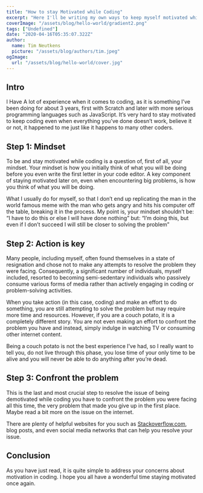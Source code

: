 ```yaml
---
title: "How to stay Motivated while Coding"
excerpt: "Here I'll be writing my own ways to keep myself motivated while coding"
coverImage: "/assets/blog/hello-world/gradient2.png"
tags: ["Undefined"]
date: "2020-04-16T05:35:07.322Z"
author:
  name: Tim Neutkens
  picture: "/assets/blog/authors/tim.jpeg"
ogImage:
  url: "/assets/blog/hello-world/cover.jpg"
---
```

## Intro

I Have A lot of experience when it comes to coding, as it is something I’ve been doing for about 3 years, first with Scratch and later with more serious programming languages such as JavaScript. It’s very hard to stay motivated to keep coding even when everything you’ve done doesn’t work, believe it or not, it happened to me just like it happens to many other coders.

## Step 1: Mindset

To be and stay motivated while coding is a question of, first of all, your mindset. Your mindset is how you initially think of what you will be doing before you even write the first letter in your code editor. A key component of staying motivated later on, even when encountering big problems, is how you think of what you will be doing.

What I usually do for myself, so that I don’t end up replicating the man in the world famous meme with the man who gets angry and hits his computer off the table, breaking it in the process. My point is, your mindset shouldn’t be: “I have to do this or else I will have done nothing” but: “I’m doing this, but even if I don’t succeed I will still be closer to solving the problem”

## Step 2: Action is key

Many people, including myself, often found themselves in a state of resignation and chose not to make any attempts to resolve the problem they were facing. Consequently, a significant number of individuals, myself included, resorted to becoming semi-sedentary individuals who passively consume various forms of media rather than actively engaging in coding or problem-solving activities.

When you take action (in this case, coding) and make an effort to do something, you are still attempting to solve the problem but may require more time and resources. However, if you are a couch potato, it is a completely different story. You are not even making an effort to confront the problem you have and instead, simply indulge in watching TV or consuming other internet content.

Being a couch potato is not the best experience I’ve had, so I really want to tell you, do not live through this phase, you lose time of your only time to be alive and you will never be able to do anything after you’re dead.

## Step 3: Confront the problem

This is the last and most crucial step to resolve the issue of being demotivated while coding you have to confront the problem you were facing all this time, the very problem that made you give up in the first place. Maybe read a bit more on the issue on the internet.

There are plenty of helpful websites for you such as [Stackoverflow.com](http://Stackoverflow.com), blog posts, and even social media networks that can help you resolve your issue.

## Conclusion

As you have just read, it is quite simple to address your concerns about motivation in coding. I hope you all have a wonderful time staying motivated once again.
